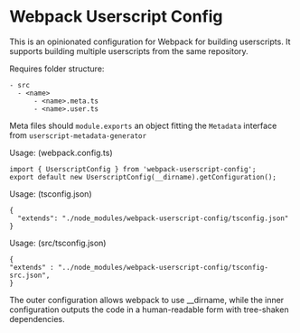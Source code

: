 # Webpack Userscript Config

This is an opinionated configuration for Webpack for building userscripts. It supports building multiple userscripts from the same repository.

Requires folder structure:

    - src
      - <name>
          - <name>.meta.ts
          - <name>.user.ts

Meta files should `module.exports` an object fitting the `Metadata` interface from `userscript-metadata-generator`

Usage: (webpack.config.ts)

    import { UserscriptConfig } from 'webpack-userscript-config';
    export default new UserscriptConfig(__dirname).getConfiguration();

Usage: (tsconfig.json)

    {
      "extends": "./node_modules/webpack-userscript-config/tsconfig.json"
    }

Usage: (src/tsconfig.json)

    {
    "extends" : "../node_modules/webpack-userscript-config/tsconfig-src.json",
    }

The outer configuration allows webpack to use __dirname, while the inner configuration outputs the code in a human-readable form with tree-shaken dependencies.
